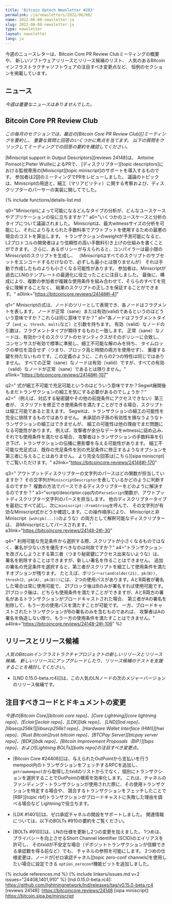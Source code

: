 ```yaml
---
title: 'Bitcoin Optech Newsletter #203'
permalink: /ja/newsletters/2022/06/08/
name: 2022-06-08-newsletter-ja
slug: 2022-06-08-newsletter-ja
type: newsletter
layout: newsletter
lang: ja
---
```

今週のニュースレターは、Bitcoin Core PR Review Clubミーティングの概要や、
新しいソフトウェアリリースとリリース候補のリスト、
人気のあるBitcoinインフラストラクチャソフトウェアの注目すべき変更点など、
恒例のセクションを掲載しています。

## ニュース

*今週は重要なニュースはありませんでした。*

## Bitcoin Core PR Review Club

*この毎月のセクションでは、最近の[Bitcoin Core PR Review Club][]ミーティングを要約し、
重要な質問と回答のいくつかに焦点を当てます。
以下の質問をクリックしてミーティングでの回答の要約を確認してください。*

[Miniscript support in Output Descriptors][reviews 24148]は、
Antoine PoinsotとPieter WuilleによるPRで、
[ディスクリプター][topic descriptors]における監視専用の[Miniscript][topic miniscript]のサポートを導入するものです。
参加者は2回のミーティングでPRをレビューしました。
議論のトピックは、Miniscriptの用途と、細工（マリアビリティ）に関する考察および、ディスクリプターのパーサーの実装に関してでした。

{% include functions/details-list.md

  q0="<!--which-types-of-analysis-enabled-by-miniscript-would-be-helpful-for-which-use-cases-or-applications-->Miniscriptによって可能になるどんなタイプの分析が、どんなユースケースやアプリケーションの役に立ちますか？"
  a0="いくつかのユースケースと分析のタイプについて議論されました。
  Miniscriptは、最大witnessサイズの分析を可能にし、それにより与えられた手数料率でアウトプットを使用するための最悪の場合のコストを算出します。
  トランザクションのweightが予測可能になると、L2プロトコルの開発者はより信頼性の高い手数料引き上げの仕組みを書くことができます。
  さらに、あるポリシーが与えられると、コンパイラーは最小限のMiniscriptのスクリプトを生成し、
  （Miniscriptはすべてのスクリプトのサブセットをエンコードするだけなので、必ずしも最小とは限りませんが）
  それは手動で作成したものよりも小さくなる可能性があります。
  参加者は、Miniscriptが過去にLNのテンプレートの最適化に役立ったことに注目しました。
  最後に、構成により、複数の参加者が複雑な使用条件を組み合わせて、そららのすべてを完全に理解することなく、
  結果のスクリプトの正しさを保証することができます。"
  a0link="https://bitcoincore.reviews/24148#l-41"

  q1="<!--miniscript-expressions-can-be-represented-as-trees-of-nodes-where-each-node-represents-a-fragment-what-does-it-mean-when-a-node-is-sane-or-valid-do-they-mean-the-same-thing-->
  Miniscriptの式は、ノードのツリーとして表現でき、各ノードはフラグメントを表します。
  ノードが正常（sane）または有効(valid)であるというのはどういう意味ですか？これらは同じ意味ですか？"
  a1="各ノードはフラグメントタイプ（`and_v`、`thresh`、`multi`など）と引数を持ちます。
  有効（valid）なノードの引数は、フラグメントタイプが期待するものと一致します。
  正常（sane）なノードは、有効かつそのスクリプトのセマンティクスがそのポリシーに合致し、
  コンセンサスが有効で標準に準拠し、細工不可能な解のみを持ち、
  タイムロックの単位を混合せず（つまり、ブロック高と時間の両方を使用せず）、
  重複する鍵を持たないものです。この定義のように、これらの2つの特性は同じではありません。
  すべての正常（sane）なノードは有効（valid）ですが、すべての有効（valid）なノードが正常（sane）であるとは限りません。"
  a1link="https://bitcoincore.reviews/24148#l-107"

  q2="<!--what-does-it-mean-for-an-expression-to-be-non-malleably-satisfiable-after-segwit-why-do-we-still-need-to-worry-about-malleability-->
  式が細工不可能で充足可能というのはどういう意味ですか？Segwit展開後もまだトランザクションの細工を気にする必要があるのでしょうか？"
  a2="（例えば、対応する秘密鍵やその他の前提条件にアクセスできない）第三者が、
  スクリプトを修正でき使用条件を満たすことができる場合、スクリプトは細工可能であると言えます。
  Segwitは、トランザクションの細工の可能性を完全に排除するものではありません。
  未承認の子孫の有効性を損なうようなトランザクションの細工はできませんが、
  細工の可能性は他の理由でまだ問題になる可能性があります。
  例えば、攻撃者が余分なデータをwitnessに詰め込み、それでも使用条件を満たせる場合、
  攻撃者はトランザクションの手数料率を引き下げ、トランザクションの伝播に悪影響を与える可能性があります。
  細工不可能な充足式は、既存の充足条件を別の充足条件に修正するようなオプションを第三者に与えることはありません。
  より完全な回答は[こちら][sipa miniscript]でご覧いただけます。"
  a2link="https://bitcoincore.reviews/24148#l-170"

  q3="<!--which-function-is-responsible-for-parsing-the-output-descriptor-strings-how-does-it-determine-whether-the-string-represents-a-miniscriptdescriptor-how-does-it-resolve-a-descriptor-that-can-be-parsed-in-multiple-ways-->
  アウトプットディスクリプターの文字列のパースはどの関数が担当していますか？
  その文字列が`MiniscriptDescriptor`を表しているかどのように判断するのですか？
  複数の方法でパースできるディスクリプターをどのように解決するのですか？"
  a3="script/descriptor.cpp内の`ParseScript`関数が、アウトプットディスクリプター文字列のパースを担当します。
  他のディスクリプタータイプを最初にすべて試し、次に`miniscript::FromString`を呼んで、
  その文字列が有効なMiniscript式かどうか確認します。この操作順序により、
  Miniscriptと非Miniscript（`wsh(pk(...))`のような）の両方として解釈可能なディスクリプターは、
  非Miniscriptとしてパースされます。"
  a3link="https://bitcoincore.reviews/24148-2#l-30"

  q4="<!--when-choosing-between-two-available-satisfactions-why-should-the-one-that-involves-fewer-signatures-rather-than-the-one-which-results-in-a-smaller-script-be-preferred-->
  利用可能な充足条件から選択する際、スクリプトが小さくなるものではなく、署名が少ない方を優先すべきなのは何故ですか？"
  a4="トランザクションを改ざんしようとする第三者（つまり秘密鍵にアクセス出来ないような）は、
  署名を削除することはできますが、新しい署名を作ることはできません。
  追加の署名の充足条件を選択すると、第三者がスクリプトを細工して使用条件を満たすオプションが残ります。
  たとえば、ポリシー`or(and(older(21), pk(B)), thresh(2, pk(A), pk(B)))`には、
  2つの使用パスがあります。AとB両者が署名した場合は常に使用可能で、
  21ブロック後はBのみが署名すれば使用可能です。
  21ブロック後は、どちらも使用条件を満たすことができますが、AとB両方の署名があるトランザクションがブロードキャストされた場合、
  第三者がAの署名を削除して、もう一方の使用パスを満たすことが可能です。
  一方、ブロードキャストされたトランザクションがBの署名のみを含むものであれば、
  攻撃者はAの署名を偽造しない限り、もう一方の使用条件を満たすことはできません。"
  a4link="https://bitcoincore.reviews/24148-2#l-106"
%}

## リリースとリリース候補

*人気のBitcoinインフラストラクチャプロジェクトの新しいリリースとリリース候補。
新しいリリースにアップグレードしたり、リリース候補のテストを支援することを検討してください。*

- [LND 0.15.0-beta.rc4][]は、この人気のLNノードの次のメジャーバージョンのリリース候補です。

## 注目すべきコードとドキュメントの変更

*今週の[Bitcoin Core][bitcoin core repo]、[Core
Lightning][core lightning repo]、[Eclair][eclair repo]、[LDK][ldk repo]、
[LND][lnd repo]、[libsecp256k1][libsecp256k1 repo]、[Hardware Wallet
Interface (HWI)][hwi repo]、[Rust Bitcoin][rust bitcoin repo]、[BTCPay
Server][btcpay server repo]、[BDK][bdk repo]、[Bitcoin Improvement
Proposals（BIP）][bips repo]、および[Lightning BOLTs][bolts repo]の注目すべき変更点。*

- [Bitcoin Core #24408][]は、与えられたOutPointから支払いを行うmempool内のトランザクションをフェッチするRPCを追加し、
  `getrawmempool`から取得したtxidのリストからでなく、個別にトランザクションを選択することでOutPointの検索を効率化します。
  これは、チャネルのファンディング・トランザクションが使用された際に、その使用トランザクションを特定する場合や、
  競合するトランザクションをフェッチしたことで[RBF][topic rbf]トランザクションがブロードキャストに失敗した理由を調べる場合など
  Lightningで役立ちます。

- [LDK #1401][]は、ゼロ承認チャネルの開設をサポートしました。
  関連情報については、以下のBOLTs #910の要約をご覧ください。

- [BOLTs #910][]は、LNの仕様を更新し2つの変更を加えました。
  1つめは、プライバシーを向上させるShort Channel Identifier (SCID)のエイリアスを許可し、
  そのtxidが不安定な場合（デポジットトランザクションが信頼できる承認数を得る前など）でも、
  チャネルの参照を可能にします。
  2つめの仕様変更は、ノードが[ゼロ承認チャネル][topic zero-conf channels]を使用したい場合に設定できる
  `option_zeroconf`機能ビットを追加しました。

{% include references.md %}
{% include linkers/issues.md v=2 issues="24408,1401,910" %}
[lnd 0.15.0-beta.rc4]: https://github.com/lightningnetwork/lnd/releases/tag/v0.15.0-beta.rc4
[reviews 24148]: https://bitcoincore.reviews/24148
[sipa miniscript]: https://bitcoin.sipa.be/miniscript
